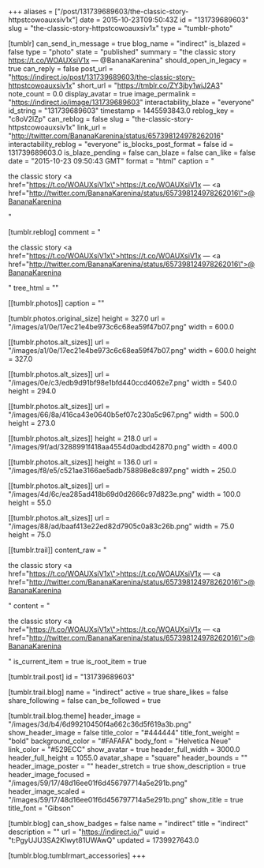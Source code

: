+++
aliases = ["/post/131739689603/the-classic-story-httpstcowoauxsiv1x"]
date = 2015-10-23T09:50:43Z
id = "131739689603"
slug = "the-classic-story-httpstcowoauxsiv1x"
type = "tumblr-photo"

[tumblr]
can_send_in_message = true
blog_name = "indirect"
is_blazed = false
type = "photo"
state = "published"
summary = "the classic story https://t.co/WOAUXsiV1x — @BananaKarenina"
should_open_in_legacy = true
can_reply = false
post_url = "https://indirect.io/post/131739689603/the-classic-story-httpstcowoauxsiv1x"
short_url = "https://tmblr.co/ZY3jby1wiJ2A3"
note_count = 0.0
display_avatar = true
image_permalink = "https://indirect.io/image/131739689603"
interactability_blaze = "everyone"
id_string = "131739689603"
timestamp = 1445593843.0
reblog_key = "c8oV2lZp"
can_reblog = false
slug = "the-classic-story-httpstcowoauxsiv1x"
link_url = "http://twitter.com/BananaKarenina/status/657398124978262016"
interactability_reblog = "everyone"
is_blocks_post_format = false
id = 131739689603.0
is_blaze_pending = false
can_blaze = false
can_like = false
date = "2015-10-23 09:50:43 GMT"
format = "html"
caption = "<p>the classic story <a href=\"https://t.co/WOAUXsiV1x\">https://t.co/WOAUXsiV1x</a> — <a href=\"http://twitter.com/BananaKarenina/status/657398124978262016\">@BananaKarenina</a></p>"

[tumblr.reblog]
comment = "<p>the classic story <a href=\"https://t.co/WOAUXsiV1x\">https://t.co/WOAUXsiV1x</a> — <a href=\"http://twitter.com/BananaKarenina/status/657398124978262016\">@BananaKarenina</a></p>"
tree_html = ""

[[tumblr.photos]]
caption = ""

[tumblr.photos.original_size]
height = 327.0
url = "/images/a1/0e/17ec21e4be973c6c68ea59f47b07.png"
width = 600.0

[[tumblr.photos.alt_sizes]]
url = "/images/a1/0e/17ec21e4be973c6c68ea59f47b07.png"
width = 600.0
height = 327.0

[[tumblr.photos.alt_sizes]]
url = "/images/0e/c3/edb9d91bf98e1bfd440ccd4062e7.png"
width = 540.0
height = 294.0

[[tumblr.photos.alt_sizes]]
url = "/images/66/8a/416ca43e0640b5ef07c230a5c967.png"
width = 500.0
height = 273.0

[[tumblr.photos.alt_sizes]]
height = 218.0
url = "/images/9f/ad/3288991f418aa4554d0adbd42870.png"
width = 400.0

[[tumblr.photos.alt_sizes]]
height = 136.0
url = "/images/f8/e5/c521ae3166ae5adb758898e8c897.png"
width = 250.0

[[tumblr.photos.alt_sizes]]
url = "/images/4d/6c/ea285ad418b69d0d2666c97d823e.png"
width = 100.0
height = 55.0

[[tumblr.photos.alt_sizes]]
url = "/images/88/ad/baaf413e22ed82d7905c0a83c26b.png"
width = 75.0
height = 75.0

[[tumblr.trail]]
content_raw = "<p>the classic story <a href=\"https://t.co/WOAUXsiV1x\">https://t.co/WOAUXsiV1x</a> — <a href=\"http://twitter.com/BananaKarenina/status/657398124978262016\">@BananaKarenina</a></p>"
content = "<p>the classic story <a href=\"https://t.co/WOAUXsiV1x\">https://t.co/WOAUXsiV1x</a> &mdash; <a href=\"http://twitter.com/BananaKarenina/status/657398124978262016\">@BananaKarenina</a></p>"
is_current_item = true
is_root_item = true

[tumblr.trail.post]
id = "131739689603"

[tumblr.trail.blog]
name = "indirect"
active = true
share_likes = false
share_following = false
can_be_followed = true

[tumblr.trail.blog.theme]
header_image = "/images/3d/b4/6d99210450f4a662c36d5f619a3b.png"
show_header_image = false
title_color = "#444444"
title_font_weight = "bold"
background_color = "#FAFAFA"
body_font = "Helvetica Neue"
link_color = "#529ECC"
show_avatar = true
header_full_width = 3000.0
header_full_height = 1055.0
avatar_shape = "square"
header_bounds = ""
header_image_poster = ""
header_stretch = true
show_description = true
header_image_focused = "/images/59/17/48d16ee01f6d456797714a5e291b.png"
header_image_scaled = "/images/59/17/48d16ee01f6d456797714a5e291b.png"
show_title = true
title_font = "Gibson"

[tumblr.blog]
can_show_badges = false
name = "indirect"
title = "indirect"
description = ""
url = "https://indirect.io/"
uuid = "t:PgyUJU3SA2Klwyt81UWAwQ"
updated = 1739927643.0

[tumblr.blog.tumblrmart_accessories]
+++
